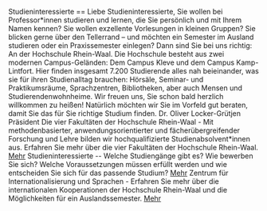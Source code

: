  Studieninteressierte == Liebe Studieninteressierte, Sie wollen bei Professor\*innen studieren und lernen, die Sie persönlich und mit Ihrem Namen kennen? Sie wollen exzellente Vorlesungen in kleinen Gruppen? Sie blicken gerne über den Tellerrand – und möchten ein Semester im Ausland studieren oder ein Praxissemester einlegen? Dann sind Sie bei uns richtig: An der Hochschule Rhein\-Waal. Die Hochschule besteht aus zwei modernen Campus\-Geländen: Dem Campus Kleve und dem Campus Kamp\-Lintfort. Hier finden insgesamt 7\.200 Studierende alles nah beieinander, was sie für ihren Studienalltag brauchen: Hörsäle, Seminar\- und Praktikumsräume, Sprachzentren, Bibliotheken, aber auch Mensen und Studierendenwohnheime. Wir freuen uns, Sie schon bald herzlich willkommen zu heißen! Natürlich möchten wir Sie im Vorfeld gut beraten, damit Sie das für Sie richtige Studium finden. Dr. Oliver Locker\-Grütjen Präsident Die vier Fakultäten der Hochschule Rhein\-Waal - Mit methodenbasierter, anwendungsorientierter und fächerübergreifender Forschung und Lehre bilden wir hochqualifizierte Studienabsolvent\*innen aus. Erfahren Sie mehr über die vier Fakultäten der Hochschule Rhein\-Waal. [Mehr](/de/fakultaeten) Studieninteressierte -- Welche Studiengänge gibt es? Wie bewerben Sie sich? Welche Voraussetzungen müssen erfüllt werden und wie entscheiden Sie sich für das passende Studium? [Mehr](/de/studium/studieninteressierte) Zentrum für Internationalisierung und Sprachen - Erfahren Sie mehr über die internationalen Kooperationen der Hochschule Rhein\-Waal und die Möglichkeiten für ein Auslandssemester. [Mehr](/de/international) 